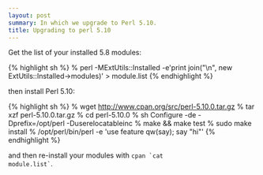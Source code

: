 ```yaml
---
layout: post
summary: In which we upgrade to Perl 5.10.
title: Upgrading to perl 5.10
---
```


Get the list of your installed 5.8 modules:

{% highlight sh %}
% perl -MExtUtils::Installed -e'print join("\n", new ExtUtils::Installed->modules)' > module.list
{% endhighlight %}

then install Perl 5.10:

{% highlight sh %}
% wget http://www.cpan.org/src/perl-5.10.0.tar.gz
% tar xzf perl-5.10.0.tar.gz
% cd perl-5.10.0
% sh Configure -de -Dprefix=/opt/perl -Duserelocatableinc
% make && make test
% sudo make install
% /opt/perl/bin/perl -e 'use feature qw(say); say "hi"'
{% endhighlight %}

and then re-install your modules with <code>cpan \`cat module.list\`</code>.
